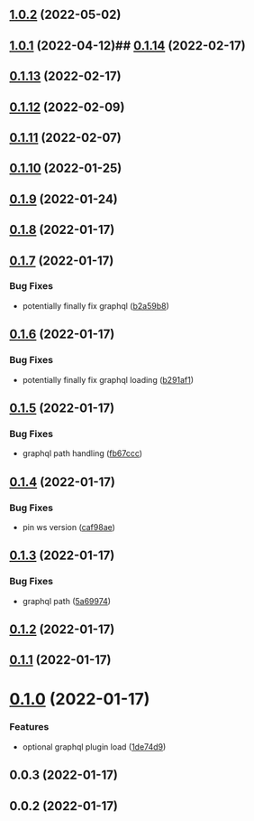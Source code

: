 

## [1.0.2](https://github.com/dsznajder/eslint-config-dsznajder/compare/v1.0.1...v1.0.2) (2022-05-02)

## [1.0.1](https://github.com/dsznajder/eslint-config-dsznajder/compare/v0.1.14...v1.0.1) (2022-04-12)## [0.1.14](https://github.com/dsznajder/eslint-config-dsznajder/compare/v0.1.13...v0.1.14) (2022-02-17)

## [0.1.13](https://github.com/dsznajder/eslint-config-dsznajder/compare/v0.1.10...v0.1.13) (2022-02-17)

## [0.1.12](https://github.com/dsznajder/eslint-config-dsznajder/compare/v0.1.11...v0.1.12) (2022-02-09)

## [0.1.11](https://github.com/dsznajder/eslint-config-dsznajder/compare/v0.1.10...v0.1.11) (2022-02-07)

## [0.1.10](https://github.com/dsznajder/eslint-config-dsznajder/compare/v0.1.9...v0.1.10) (2022-01-25)

## [0.1.9](https://github.com/dsznajder/eslint-config-dsznajder/compare/v0.1.7...v0.1.9) (2022-01-24)

## [0.1.8](https://github.com/dsznajder/eslint-config-dsznajder/compare/v0.1.7...v0.1.8) (2022-01-17)

## [0.1.7](https://github.com/dsznajder/eslint-config-dsznajder/compare/v0.1.6...v0.1.7) (2022-01-17)


### Bug Fixes

* potentially finally fix graphql ([b2a59b8](https://github.com/dsznajder/eslint-config-dsznajder/commit/b2a59b8c29f4d2a056320c964f65ed088fe41592))

## [0.1.6](https://github.com/dsznajder/eslint-config-dsznajder/compare/v0.1.5...v0.1.6) (2022-01-17)


### Bug Fixes

* potentially finally fix graphql loading ([b291af1](https://github.com/dsznajder/eslint-config-dsznajder/commit/b291af138160341fd156f59b54e8e019d0374b54))

## [0.1.5](https://github.com/dsznajder/eslint-config-dsznajder/compare/v0.1.4...v0.1.5) (2022-01-17)


### Bug Fixes

* graphql path handling ([fb67ccc](https://github.com/dsznajder/eslint-config-dsznajder/commit/fb67ccca67e0589382221fe5f732ab2903431de5))

## [0.1.4](https://github.com/dsznajder/eslint-config-dsznajder/compare/v0.1.3...v0.1.4) (2022-01-17)


### Bug Fixes

* pin ws version ([caf98ae](https://github.com/dsznajder/eslint-config-dsznajder/commit/caf98aea36d31c4f5d1af2e8e12fefb62a487156))

## [0.1.3](https://github.com/dsznajder/eslint-config-dsznajder/compare/v0.1.2...v0.1.3) (2022-01-17)


### Bug Fixes

* graphql path ([5a69974](https://github.com/dsznajder/eslint-config-dsznajder/commit/5a69974b6d5837a993fcab5919bdfd6c72316842))

## [0.1.2](https://github.com/dsznajder/eslint-config-dsznajder/compare/v0.1.1...v0.1.2) (2022-01-17)

## [0.1.1](https://github.com/dsznajder/eslint-config-dsznajder/compare/v0.1.0...v0.1.1) (2022-01-17)

# [0.1.0](https://github.com/dsznajder/eslint-config-dsznajder/compare/v0.0.3...v0.1.0) (2022-01-17)


### Features

* optional graphql plugin load ([1de74d9](https://github.com/dsznajder/eslint-config-dsznajder/commit/1de74d96fc45865f8cedb4acea375f221d42f0e1))

## 0.0.3 (2022-01-17)

## 0.0.2 (2022-01-17)